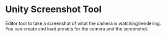 # Unity Screenshot Tool
Editor tool to take a screenshot of what the camera is watching/rendering. You can create and load presets for the camera and the screenshot.
